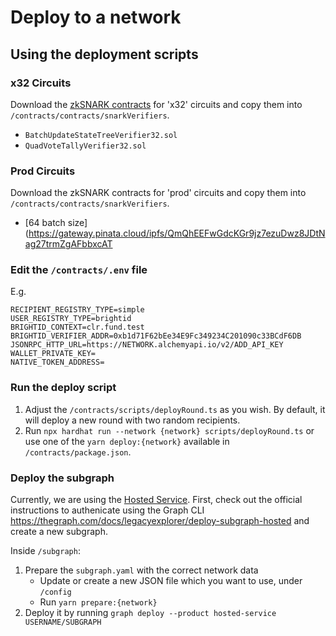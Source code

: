 # Deploy to a network

## Using the deployment scripts

### x32 Circuits

Download the [zkSNARK contracts](https://gateway.pinata.cloud/ipfs/QmWSxPBNYDtsK23KwYdMtcDaJg3gWS3LBsqMnENrVG6nmc) for 'x32' circuits and copy them into `/contracts/contracts/snarkVerifiers`.

- `BatchUpdateStateTreeVerifier32.sol`
- `QuadVoteTallyVerifier32.sol`

### Prod Circuits

Download the zkSNARK contracts for 'prod' circuits and copy them into `/contracts/contracts/snarkVerifiers`.

- [64 batch size](https://gateway.pinata.cloud/ipfs/QmQhEEFwGdcKGr9jz7ezuDwz8JDtNag27trmZgAFbbxcAT

### Edit the `/contracts/.env` file

E.g.

```
RECIPIENT_REGISTRY_TYPE=simple
USER_REGISTRY_TYPE=brightid
BRIGHTID_CONTEXT=clr.fund.test
BRIGHTID_VERIFIER_ADDR=0xb1d71F62bEe34E9Fc349234C201090c33BCdF6DB
JSONRPC_HTTP_URL=https://NETWORK.alchemyapi.io/v2/ADD_API_KEY
WALLET_PRIVATE_KEY=
NATIVE_TOKEN_ADDRESS=
```

### Run the deploy script

1. Adjust the `/contracts/scripts/deployRound.ts` as you wish. By default, it will deploy a new round with two random recipients.
2. Run `npx hardhat run --network {network} scripts/deployRound.ts` or use one of the `yarn deploy:{network}` available in `/contracts/package.json`.

### Deploy the subgraph

Currently, we are using the [Hosted Service](https://thegraph.com/docs/en/hosted-service/what-is-hosted-service/). First, check out the official instructions to authenicate using the Graph CLI https://thegraph.com/docs/legacyexplorer/deploy-subgraph-hosted and create a new subgraph.

Inside `/subgraph`:

1. Prepare the `subgraph.yaml` with the correct network data
   - Update or create a new JSON file which you want to use, under `/config`
   - Run `yarn prepare:{network}`
2. Deploy it by running `graph deploy --product hosted-service USERNAME/SUBGRAPH`

